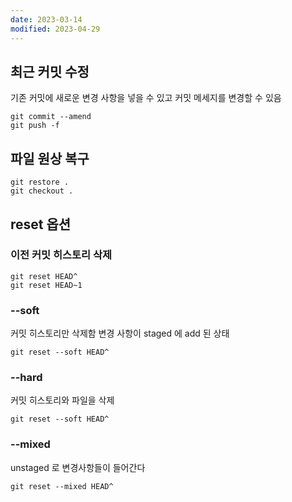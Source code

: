 ```yaml
---
date: 2023-03-14
modified: 2023-04-29
---
```


## 최근 커밋 수정

기존 커밋에 새로운 변경 사항을 넣을 수 있고
커밋 메세지를 변경할 수 있음

```
git commit --amend
git push -f
```

## 파일 원상 복구

```
git restore .
git checkout .
```

## reset 옵션

### 이전 커밋 히스토리 삭제

```
git reset HEAD^
git reset HEAD~1
```

### --soft

커밋 히스토리만 삭제함
변경 사항이 staged 에 add 된 상태

```
git reset --soft HEAD^
```

### --hard

커밋 히스토리와 파일을 삭제

```
git reset --soft HEAD^
```

### --mixed

unstaged 로 변경사항들이 들어간다

```
git reset --mixed HEAD^
```
